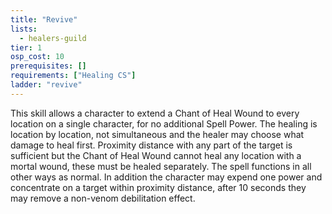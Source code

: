 ```yaml
---
title: "Revive"
lists:
  - healers-guild
tier: 1
osp_cost: 10
prerequisites: []
requirements: ["Healing CS"]
ladder: "revive"
---
```


This skill allows a character to extend a Chant of Heal Wound to every location on a single character, for no additional Spell Power. The healing is location by location, not simultaneous and the healer may choose what damage to heal first. Proximity distance with any part of the target is sufficient but the Chant of Heal Wound cannot heal any location with a mortal wound, these must be healed separately. The spell functions in all other ways as normal. In addition the character may expend one power and concentrate on a target within proximity distance, after 10 seconds they may remove a non-venom debilitation effect.
